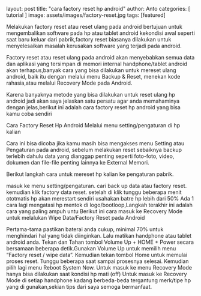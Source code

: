
layout: post
title:  "cara factory reset hp android"
author: Anto
categories: [ tutorial ]
image: assets/images/factory-reset.jpg
tags: [featured]

Melakukan factory reset atau reset ulang pada android bertujuan untuk mengembalikan software pada hp atau tablet android kekondisi awal seperti saat baru keluar dari pabrik,factory reset biasanya dilakukan untuk menyelesaikan masalah kerusakan software yang terjadi pada android.

Factory reset atau reset ulang pada android akan menyebabkan semua data dan aplikasi yang tersimpan di memori internal handphone/tablet android akan terhapus,banyak cara yang bisa dilakukan untuk mereset ulang android, baik itu dengan melalui menu Backup & Reset, menekan kode rahasia,atau melalui Recovery Mode pada Android.

Karena banyaknya metode yang bisa dilakukan untuk reset ulang hp android jadi akan saya jelaskan satu persatu agar anda memahaminya dengan jelas,berikut ini adalah cara factory reset hp android yang bisa kamu coba sendiri

Cara Factory Reset Hp Android
Melalui menu setting/pengaturan di hp kalian

Cara ini bisa dicoba jika kamu masih bisa mengakses menu Setting atau Pengaturan pada android, sebelum melakukan reset sebaiknya backup terlebih dahulu data yang dianggap penting seperti foto-foto, video, dokumen dan file-file penting lainnya ke External Memori.

Berikut langkah cara untuk mereset hp kalian ke pengaturan pabrik.

masuk ke menu setting/pengaturan.
cari back up data atau factory reset.
kemudian klik factory data reset.
setelah di klik tunggu beberapa menit ototmatis hp akan merestart sendiri usahakan batre hp lebih dari 50%
Ada 1 cara lagi mengatasi hp mentok di logo/bootloop,Langkah terakhir ini adalah cara yang paling ampuh untu Berikut ini cara masuk ke Recovery Mode untuk melalukan Wipe Data/Factory Reset pada Android

Pertama-tama pastikan baterai anda cukup, minimal 70% untuk menghindari hal yang tidak diinginkan.
Lalu matikan handphone atau tablet android anda.
Tekan dan Tahan tombol Volume Up + HOME + Power secara bersamaan beberapa detik.Gunakan Volume Up untuk memilih menu “Factory reset /  wipe data”.
Kemudian tekan tombol Home untuk memulai proses reset.
Tunggu beberapa saat sampai prosesnya selesai.
Kemudian pilih lagi menu Reboot System Now.
Untuk masuk ke menu Recovery Mode hanya bisa dilakukan saat kondisi hp mati (off)
Untuk masuk ke Recovery Mode di setiap handphone kadang berbeda-beda tergantung merk/tipe hp yang di gunakan,sekian tips dari saya semoga bermanfaat.
